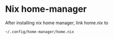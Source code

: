 # Nix home-manager

After installing nix home manager, link home.nix to

```bash
~/.config/home-manager/home.nix
```
